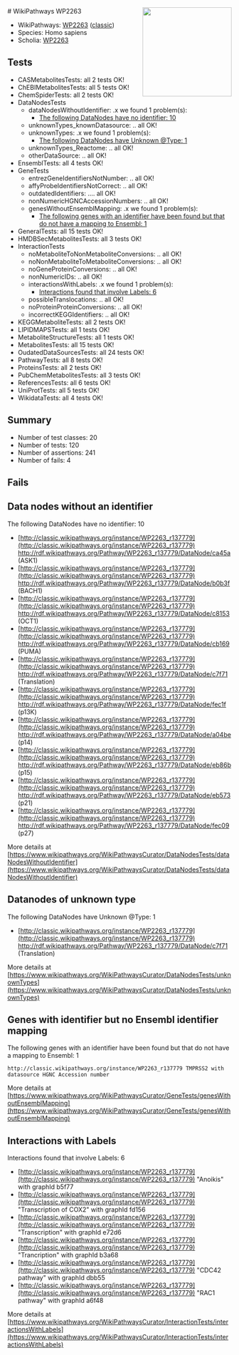 <img style="float: right; width: 200px" src="https://upload.wikimedia.org/wikipedia/commons/thumb/8/83/Wplogo_with_text_500.png/640px-Wplogo_with_text_500.png" />
# WikiPathways WP2263

* WikiPathways: [WP2263](https://wikipathways.org/pathways/WP2263) ([classic](https://classic.wikipathways.org/instance/WP2263))
* Species: Homo sapiens
* Scholia: [WP2263](https://scholia.toolforge.org/wikipathways/WP2263)
## Tests
* CASMetabolitesTests: all 2 tests OK!
* ChEBIMetabolitesTests: all 5 tests OK!
* ChemSpiderTests: all 2 tests OK!
* DataNodesTests
    * dataNodesWithoutIdentifier: .x we found 1 problem(s):
        * [The following DataNodes have no identifier: 10](#8792c490)
    * unknownTypes_knownDatasource: .. all OK!
    * unknownTypes: .x we found 1 problem(s):
        * [The following DataNodes have Unknown @Type: 1](#839973df)
    * unknownTypes_Reactome: .. all OK!
    * otherDataSource: .. all OK!
* EnsemblTests: all 4 tests OK!
* GeneTests
    * entrezGeneIdentifiersNotNumber: .. all OK!
    * affyProbeIdentifiersNotCorrect: .. all OK!
    * outdatedIdentifiers: .... all OK!
    * nonNumericHGNCAccessionNumbers: .. all OK!
    * genesWithoutEnsemblMapping: .x we found 1 problem(s):
        * [The following genes with an identifier have been found but that do not have a mapping to Ensembl: 1](#40286d83)
* GeneralTests: all 15 tests OK!
* HMDBSecMetabolitesTests: all 3 tests OK!
* InteractionTests
    * noMetaboliteToNonMetaboliteConversions: .. all OK!
    * noNonMetaboliteToMetaboliteConversions: .. all OK!
    * noGeneProteinConversions: .. all OK!
    * nonNumericIDs: .. all OK!
    * interactionsWithLabels: .x we found 1 problem(s):
        * [Interactions found that involve Labels: 6](#630d267d)
    * possibleTranslocations: .. all OK!
    * noProteinProteinConversions: .. all OK!
    * incorrectKEGGIdentifiers: .. all OK!
* KEGGMetaboliteTests: all 2 tests OK!
* LIPIDMAPSTests: all 1 tests OK!
* MetaboliteStructureTests: all 1 tests OK!
* MetabolitesTests: all 15 tests OK!
* OudatedDataSourcesTests: all 24 tests OK!
* PathwayTests: all 8 tests OK!
* ProteinsTests: all 2 tests OK!
* PubChemMetabolitesTests: all 3 tests OK!
* ReferencesTests: all 6 tests OK!
* UniProtTests: all 5 tests OK!
* WikidataTests: all 4 tests OK!


## Summary

* Number of test classes: 20
* Number of tests: 120
* Number of assertions: 241
* Number of fails: 4

## Fails

<a name="8792c490" />

## Data nodes without an identifier

The following DataNodes have no identifier: 10

* [http://classic.wikipathways.org/instance/WP2263_r137779](http://classic.wikipathways.org/instance/WP2263_r137779) http://rdf.wikipathways.org/Pathway/WP2263_r137779/DataNode/ca45a (ASK1)
* [http://classic.wikipathways.org/instance/WP2263_r137779](http://classic.wikipathways.org/instance/WP2263_r137779) http://rdf.wikipathways.org/Pathway/WP2263_r137779/DataNode/b0b3f (BACH1)
* [http://classic.wikipathways.org/instance/WP2263_r137779](http://classic.wikipathways.org/instance/WP2263_r137779) http://rdf.wikipathways.org/Pathway/WP2263_r137779/DataNode/c8153 (OCT1)
* [http://classic.wikipathways.org/instance/WP2263_r137779](http://classic.wikipathways.org/instance/WP2263_r137779) http://rdf.wikipathways.org/Pathway/WP2263_r137779/DataNode/cb169 (PUMA)
* [http://classic.wikipathways.org/instance/WP2263_r137779](http://classic.wikipathways.org/instance/WP2263_r137779) http://rdf.wikipathways.org/Pathway/WP2263_r137779/DataNode/c7f71 (Translation)
* [http://classic.wikipathways.org/instance/WP2263_r137779](http://classic.wikipathways.org/instance/WP2263_r137779) http://rdf.wikipathways.org/Pathway/WP2263_r137779/DataNode/fec1f (p13K)
* [http://classic.wikipathways.org/instance/WP2263_r137779](http://classic.wikipathways.org/instance/WP2263_r137779) http://rdf.wikipathways.org/Pathway/WP2263_r137779/DataNode/a04be (p14)
* [http://classic.wikipathways.org/instance/WP2263_r137779](http://classic.wikipathways.org/instance/WP2263_r137779) http://rdf.wikipathways.org/Pathway/WP2263_r137779/DataNode/eb86b (p15)
* [http://classic.wikipathways.org/instance/WP2263_r137779](http://classic.wikipathways.org/instance/WP2263_r137779) http://rdf.wikipathways.org/Pathway/WP2263_r137779/DataNode/eb573 (p21)
* [http://classic.wikipathways.org/instance/WP2263_r137779](http://classic.wikipathways.org/instance/WP2263_r137779) http://rdf.wikipathways.org/Pathway/WP2263_r137779/DataNode/fec09 (p27)


More details at [https://www.wikipathways.org/WikiPathwaysCurator/DataNodesTests/dataNodesWithoutIdentifier](https://www.wikipathways.org/WikiPathwaysCurator/DataNodesTests/dataNodesWithoutIdentifier)

<a name="839973df" />

## Datanodes of unknown type

The following DataNodes have Unknown @Type: 1

* [http://classic.wikipathways.org/instance/WP2263_r137779](http://classic.wikipathways.org/instance/WP2263_r137779) http://rdf.wikipathways.org/Pathway/WP2263_r137779/DataNode/c7f71 (Translation)


More details at [https://www.wikipathways.org/WikiPathwaysCurator/DataNodesTests/unknownTypes](https://www.wikipathways.org/WikiPathwaysCurator/DataNodesTests/unknownTypes)

<a name="40286d83" />

## Genes with identifier but no Ensembl identifier mapping

The following genes with an identifier have been found but that do not have a mapping to Ensembl: 1
```
http://classic.wikipathways.org/instance/WP2263_r137779 TMPRSS2 with datasource HGNC Accession number
```

More details at [https://www.wikipathways.org/WikiPathwaysCurator/GeneTests/genesWithoutEnsemblMapping](https://www.wikipathways.org/WikiPathwaysCurator/GeneTests/genesWithoutEnsemblMapping)

<a name="630d267d" />

## Interactions with Labels

Interactions found that involve Labels: 6

* [http://classic.wikipathways.org/instance/WP2263_r137779](http://classic.wikipathways.org/instance/WP2263_r137779) "Anoikis" with graphId b5f77
* [http://classic.wikipathways.org/instance/WP2263_r137779](http://classic.wikipathways.org/instance/WP2263_r137779) "Transcription
of COX2" with graphId fd156
* [http://classic.wikipathways.org/instance/WP2263_r137779](http://classic.wikipathways.org/instance/WP2263_r137779) "Transcription" with graphId e72d6
* [http://classic.wikipathways.org/instance/WP2263_r137779](http://classic.wikipathways.org/instance/WP2263_r137779) "Trancription" with graphId b3a68
* [http://classic.wikipathways.org/instance/WP2263_r137779](http://classic.wikipathways.org/instance/WP2263_r137779) "CDC42
pathway" with graphId dbb55
* [http://classic.wikipathways.org/instance/WP2263_r137779](http://classic.wikipathways.org/instance/WP2263_r137779) "RAC1
pathway" with graphId a6f48


More details at [https://www.wikipathways.org/WikiPathwaysCurator/InteractionTests/interactionsWithLabels](https://www.wikipathways.org/WikiPathwaysCurator/InteractionTests/interactionsWithLabels)

